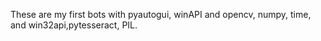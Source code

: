 These are my first bots with pyautogui, winAPI and opencv, numpy, time, and win32api,pytesseract, PIL.  
